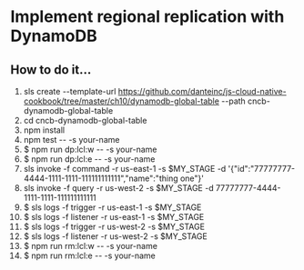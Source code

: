 # Implement regional replication with DynamoDB

## How to do it...
1. sls create --template-url https://github.com/danteinc/js-cloud-native-cookbook/tree/master/ch10/dynamodb-global-table --path cncb-dynamodb-global-table
2. cd cncb-dynamodb-global-table
3. npm install
4. npm test -- -s your-name
5. $ npm run dp:lcl:w -- -s your-name
6. $ npm run dp:lcl:e -- -s your-name
7. sls invoke -f command -r us-east-1 -s $MY_STAGE -d '{"id":"77777777-4444-1111-1111-111111111111","name":"thing one"}'
8. sls invoke -f query -r us-west-2 -s $MY_STAGE -d 77777777-4444-1111-1111-111111111111
9. $ sls logs -f trigger -r us-east-1 -s $MY_STAGE
10. $ sls logs -f listener -r us-east-1 -s $MY_STAGE
11. $ sls logs -f trigger -r us-west-2 -s $MY_STAGE
12. $ sls logs -f listener -r us-west-2 -s $MY_STAGE
13. $ npm run rm:lcl:w -- -s your-name
14. $ npm run rm:lcl:e -- -s your-name
